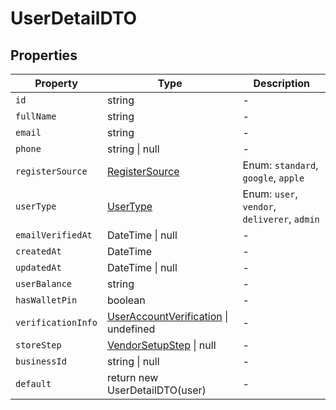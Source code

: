# UserDetailDTO

## Properties

| Property | Type | Description |
|----------|------|-------------|
| `id` | string | - |
| `fullName` | string | - |
| `email` | string | - |
| `phone` | string \| null | - |
| `registerSource` | [RegisterSource](../enums/RegisterSource.md) | Enum: `standard`, `google`, `apple` |
| `userType` | [UserType](../enums/UserType.md) | Enum: `user`, `vendor`, `deliverer`, `admin` |
| `emailVerifiedAt` | DateTime \| null | - |
| `createdAt` | DateTime | - |
| `updatedAt` | DateTime \| null | - |
| `userBalance` | string | - |
| `hasWalletPin` | boolean | - |
| `verificationInfo` | [UserAccountVerification](../interfaces/UserAccountVerification.md) \| undefined | - |
| `storeStep` | [VendorSetupStep](../enums/VendorSetupStep.md) \| null | - |
| `businessId` | string \| null | - |
| `default` | return new UserDetailDTO(user) | - |
